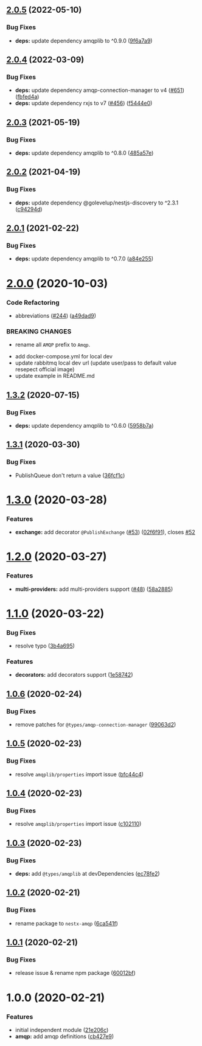 ## [2.0.5](https://github.com/nest-x/nestx-amqp/compare/v2.0.4...v2.0.5) (2022-05-10)


### Bug Fixes

* **deps:** update dependency amqplib to ^0.9.0 ([9f6a7a9](https://github.com/nest-x/nestx-amqp/commit/9f6a7a9bd2f18ba883d21b5c5630996b2cc1b1df))

## [2.0.4](https://github.com/nest-x/nestx-amqp/compare/v2.0.3...v2.0.4) (2022-03-09)


### Bug Fixes

* **deps:** update dependency amqp-connection-manager to v4 ([#651](https://github.com/nest-x/nestx-amqp/issues/651)) ([fbfed4a](https://github.com/nest-x/nestx-amqp/commit/fbfed4a948bb9d97f8f2c458f58dfe31580191a7))
* **deps:** update dependency rxjs to v7 ([#456](https://github.com/nest-x/nestx-amqp/issues/456)) ([f5444e0](https://github.com/nest-x/nestx-amqp/commit/f5444e079c6b70f64306ddcd4fe292972d5ecc91))

## [2.0.3](https://github.com/nest-x/nestx-amqp/compare/v2.0.2...v2.0.3) (2021-05-19)


### Bug Fixes

* **deps:** update dependency amqplib to ^0.8.0 ([485a57e](https://github.com/nest-x/nestx-amqp/commit/485a57e6bc411f4d2b55952a039ce79ede1f6e9c))

## [2.0.2](https://github.com/nest-x/nestx-amqp/compare/v2.0.1...v2.0.2) (2021-04-19)


### Bug Fixes

* **deps:** update dependency @golevelup/nestjs-discovery to ^2.3.1 ([c94294d](https://github.com/nest-x/nestx-amqp/commit/c94294d304f75fc8fddad0f73954341c0a93ea61))

## [2.0.1](https://github.com/nest-x/nestx-amqp/compare/v2.0.0...v2.0.1) (2021-02-22)


### Bug Fixes

* **deps:** update dependency amqplib to ^0.7.0 ([a84e255](https://github.com/nest-x/nestx-amqp/commit/a84e255f24c08af1bb15bad34f4196603a8d8240))

# [2.0.0](https://github.com/nest-x/nestx-amqp/compare/v1.3.2...v2.0.0) (2020-10-03)


### Code Refactoring

* abbreviations ([#244](https://github.com/nest-x/nestx-amqp/issues/244)) ([a49dad9](https://github.com/nest-x/nestx-amqp/commit/a49dad9f63f44b842138567599ce08f3fc837cb8))


### BREAKING CHANGES

* rename all `AMQP` prefix to `Amqp`.

- add docker-compose.yml for local dev
- update rabbitmq local dev url (update user/pass to default value resepect official image)
- update example in README.md

## [1.3.2](https://github.com/nest-x/nestx-amqp/compare/v1.3.1...v1.3.2) (2020-07-15)


### Bug Fixes

* **deps:** update dependency amqplib to ^0.6.0 ([5958b7a](https://github.com/nest-x/nestx-amqp/commit/5958b7a842751983039811a7416726d7eadf2a94))

## [1.3.1](https://github.com/nest-x/nestx-amqp/compare/v1.3.0...v1.3.1) (2020-03-30)


### Bug Fixes

* PublishQueue don't return a value ([36fcf1c](https://github.com/nest-x/nestx-amqp/commit/36fcf1cde9af8482e3ab388c51c13c211fd92608))

# [1.3.0](https://github.com/nest-x/nestx-amqp/compare/v1.2.0...v1.3.0) (2020-03-28)


### Features

* **exchange:** add decorator `@PublishExchange` ([#53](https://github.com/nest-x/nestx-amqp/issues/53)) ([02f6f91](https://github.com/nest-x/nestx-amqp/commit/02f6f9116d1483d95c0e8804d7470f1d4365bdb1)), closes [#52](https://github.com/nest-x/nestx-amqp/issues/52)

# [1.2.0](https://github.com/nest-x/nestx-amqp/compare/v1.1.0...v1.2.0) (2020-03-27)


### Features

* **multi-providers:** add multi-providers support ([#48](https://github.com/nest-x/nestx-amqp/issues/48)) ([58a2885](https://github.com/nest-x/nestx-amqp/commit/58a2885b31cdac67fe719de8132fad5c4e58f61a))

# [1.1.0](https://github.com/nest-x/nestx-amqp/compare/v1.0.6...v1.1.0) (2020-03-22)


### Bug Fixes

* resolve typo ([3b4a695](https://github.com/nest-x/nestx-amqp/commit/3b4a695379e56e00d065055a3bd542a8b20b75b5))


### Features

* **decorators:** add decorators support ([1e58742](https://github.com/nest-x/nestx-amqp/commit/1e5874279b4dbd8179aa5ffc2284b16c9ebc198f))

## [1.0.6](https://github.com/nest-x/nestx-amqp/compare/v1.0.5...v1.0.6) (2020-02-24)


### Bug Fixes

* remove patches for `@types/amqp-connection-manager` ([99063d2](https://github.com/nest-x/nestx-amqp/commit/99063d28dde74ec218e9806f8fdaba1c1943ffbc))

## [1.0.5](https://github.com/nest-x/nestx-amqp/compare/v1.0.4...v1.0.5) (2020-02-23)


### Bug Fixes

* resolve `amqplib/properties` import issue ([bfc44c4](https://github.com/nest-x/nestx-amqp/commit/bfc44c444e155d8b13a5184e82de619fa6602de4))

## [1.0.4](https://github.com/nest-x/nestx-amqp/compare/v1.0.3...v1.0.4) (2020-02-23)


### Bug Fixes

* resolve `amqplib/properties` import issue ([c102110](https://github.com/nest-x/nestx-amqp/commit/c102110a574289ea2c67e57e7eb465482113a898))

## [1.0.3](https://github.com/nest-x/nestx-amqp/compare/v1.0.2...v1.0.3) (2020-02-23)


### Bug Fixes

* **deps:** add `@types/amqplib` at devDependencies ([ec78fe2](https://github.com/nest-x/nestx-amqp/commit/ec78fe2a739eb76ea9c1840755f34647b2d054cf))

## [1.0.2](https://github.com/nest-x/nestx-amqp/compare/v1.0.1...v1.0.2) (2020-02-21)


### Bug Fixes

* rename package to `nestx-amqp` ([6ca541f](https://github.com/nest-x/nestx-amqp/commit/6ca541f8a1a1228b39332f000e68f953857f0738))

## [1.0.1](https://github.com/nest-x/nestx-amqp/compare/v1.0.0...v1.0.1) (2020-02-21)


### Bug Fixes

* release issue & rename npm package ([60012bf](https://github.com/nest-x/nestx-amqp/commit/60012bf2455336df117e2a13c8dda79ae4926e62))

# 1.0.0 (2020-02-21)


### Features

* initial independent module ([21e206c](https://github.com/nest-x/nestx-amqp/commit/21e206cdf4e27b6d4ed89ff1fcea8999e411c0d0))
* **amqp:** add amqp definitions ([cb427e9](https://github.com/nest-x/nestx-amqp/commit/cb427e94aebeda795b7ac18420696212dd8f515d))
